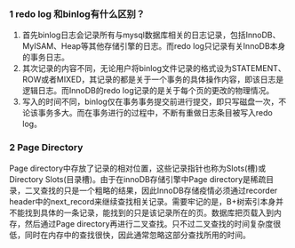 ### 1 redo log 和binlog有什么区别？

1. 首先binlog日志会记录所有与mysql数据库相关的日志记录，包括InnoDB、MyISAM、Heap等其他存储引擎的日志。而redo log只记录有关InnoDB本身的事务日志。
2. 其次记录的内容不同，无论用户将binlog文件记录的格式设为STATEMENT、ROW或者MIXED，其记录的都是关于一个事务的具体操作内容，即该日志是逻辑日志。而InnoDB的redo log记录的是关于每个页的更改的物理情况。
3. 写入的时间不同，binlog仅在事务事务提交前进行提交，即只写磁盘一次，不论该事务多大。而在事务进行的过程中，不断有重做日志条目被写入redo log。

### 2 Page Directory

Page directory中存放了记录的相对位置，这些记录指针也称为Slots(槽)或Directory Slots(目录槽)。由于在innoDB存储引擎中Page directory是稀疏目录，二叉查找的只是一个粗略的结果，因此InnoDB存储疫情必须通过recorder header中的next_record来继续查找相关记录。需要牢记的是，B+树索引本身并不能找到具体的一条记录，能找到的只是该记录所在的页。数据库把页载入到内存，然后通过Page directory再进行二叉查找。只不过二叉查找的时间复杂度很低，同时在内存中的查找很快，因此通常忽略这部分查找所用的时间。



